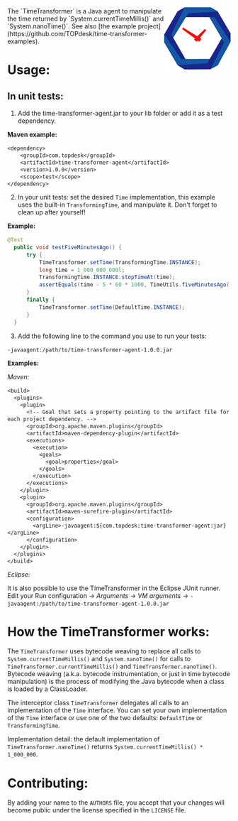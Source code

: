 <img align="right" src="/timetransformer.png?raw=true" alt="TimeTranformer logo">
The `TimeTransformer` is a Java agent to manipulate the time returned by `System.currentTimeMillis()` and `System.nanoTime()`. See also [the example project](https://github.com/TOPdesk/time-transformer-examples).

# Usage:
## In unit tests:
1. Add the time-transformer-agent.jar to your lib folder or add it as a test dependency.

  **Maven example:**
  ```maven
  <dependency>
      <groupId>com.topdesk</groupId>
      <artifactId>time-transformer-agent</artifactId>
      <version>1.0.0</version>
      <scope>test</scope>
  </dependency>
  ```

2. In your unit tests: set the desired `Time` implementation, this example uses the built-in `TransformingTime`, and manipulate it. Don't forget to clean up after yourself!

  **Example:**

  ```java
  @Test
	public void testFiveMinutesAgo() {
		try {
			TimeTransformer.setTime(TransformingTime.INSTANCE);
			long time = 1_000_000_000l;
			TransformingTime.INSTANCE.stopTimeAt(time);
			assertEquals(time - 5 * 60 * 1000, TimeUtils.fiveMinutesAgo());
		}
		finally {
			TimeTransformer.setTime(DefaultTime.INSTANCE);
		}
	}
  ```

3. Add the following line to the command you use to run your tests:
```
-javaagent:/path/to/time-transformer-agent-1.0.0.jar
```

  **Examples:**

  *Maven:*
  ```maven
  <build>
    <plugins>
      <plugin>
        <!-- Goal that sets a property pointing to the artifact file for each project dependency. -->
        <groupId>org.apache.maven.plugins</groupId>
        <artifactId>maven-dependency-plugin</artifactId>
        <executions>
          <execution>
            <goals>
              <goal>properties</goal>
            </goals>
          </execution>
        </executions>
      </plugin>
      <plugin>
        <groupId>org.apache.maven.plugins</groupId>
        <artifactId>maven-surefire-plugin</artifactId>
        <configuration>
          <argLine>-javaagent:${com.topdesk:time-transformer-agent:jar}</argLine>
        </configuration>
      </plugin>
    </plugins>
  </build>
  ```

  *Eclipse:*

  It is also possible to use the TimeTransformer in the Eclipse JUnit runner. Edit your Run configuration -> *Arguments* ->  *VM arguments* -> `-javaagent:/path/to/time-transformer-agent-1.0.0.jar`

# How the TimeTransformer works:
The `TimeTransformer` uses bytecode weaving to replace all calls to `System.currentTimeMillis()` and `System.nanoTime()` for calls to `TimeTransformer.currentTimeMillis()` and `TimeTransformer.nanoTime()`. Bytecode weaving (a.k.a. bytecode instrumentation, or just in time bytecode manipulation) is the process of modifying the Java bytecode when a class is loaded by a ClassLoader.

The interceptor class `TimeTransformer` delegates all calls to an implementation of the `Time` interface. You can set your own implementation of the `Time` interface or use one of the two defaults: `DefaultTime` or `TransformingTime`.

Implementation detail: the default implementation of `TimeTransformer.nanoTime()` returns `System.currentTimeMillis() * 1_000_000`.

# Contributing:
By adding your name to the `AUTHORS` file, you accept that your changes will become public under the license specified in the `LICENSE` file.

